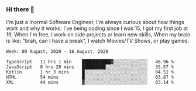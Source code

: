 ### Hi there 👋

I'm just a !normal Software Engineer, I'm always curious about how things work and why it works. I've being coding since I was 15, I got my first job at 19, When I'm free, I work on side projects or learn new skills, When my brain is like: "brah, can I have a break", I watch Movies/TV Shows, or play games.

<!--START_SECTION:waka-->
```text
Week: 09 August, 2020 - 16 August, 2020

TypeScript   11 hrs 1 min    ███████████▓░░░░░░░░░░░░░   46.96 % 
JavaScript   8 hrs 20 mins   █████████░░░░░░░░░░░░░░░░   35.57 % 
Kotlin       1 hr 3 mins     █░░░░░░░░░░░░░░░░░░░░░░░░   04.51 % 
HTML         54 mins         █░░░░░░░░░░░░░░░░░░░░░░░░   03.87 % 
XML          44 mins         ▓░░░░░░░░░░░░░░░░░░░░░░░░   03.14 % 
```
<!--END_SECTION:waka-->

<!--
**Oudmane/Oudmane** is a ✨ _special_ ✨ repository because its `README.md` (this file) appears on your GitHub profile.

Here are some ideas to get you started:

- 🔭 I’m currently working on ...
- 🌱 I’m currently learning ...
- 👯 I’m looking to collaborate on ...
- 🤔 I’m looking for help with ...
- 💬 Ask me about ...
- 📫 How to reach me: ...
- 😄 Pronouns: ...
- ⚡ Fun fact: ...
-->
